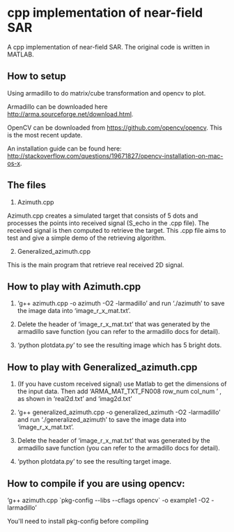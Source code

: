# cpp implementation of near-field SAR
A cpp implementation of near-field SAR. The original code is written in MATLAB.

## How to setup

Using armadillo to do matrix/cube transformation and opencv to plot.

Armadillo can be downloaded here http://arma.sourceforge.net/download.html.

OpenCV can be downloaded from https://github.com/opencv/opencv. This is the most recent update.

An installation guide can be found here: http://stackoverflow.com/questions/19671827/opencv-installation-on-mac-os-x.


## The files

1. Azimuth.cpp 

Azimuth.cpp creates a simulated target that consists of 5 dots and processes the points into received signal (S_echo in the .cpp file). The received signal is then computed to retrieve the target. This .cpp file aims to test and give a simple demo of the retrieving algorithm.

2. Generalized_azimuth.cpp

This is the main program that retrieve real received 2D signal.


## How to play with Azimuth.cpp

1. ‘g++ azimuth.cpp -o azimuth -O2 -larmadillo’ and run ‘./azimuth’ to save the image data into ‘image_r_x_mat.txt’. 

2. Delete the header of ‘image_r_x_mat.txt’ that was generated by the armadillo save function (you can refer to the armadillo docs for detail).

3. ‘python plotdata.py’ to see the resulting image which has 5 bright dots.


## How to play with Generalized_azimuth.cpp

1. (If you have custom received signal) use Matlab to get the dimensions of the input data. Then add ‘ARMA_MAT_TXT_FN008
row_num col_num
  ’ , as shown in ‘real2d.txt’ and ‘imag2d.txt’

2. ‘g++ generalized_azimuth.cpp -o generalized_azimuth -O2 -larmadillo’ and run ‘./generalized_azimuth’ to save the image data into ‘image_r_x_mat.txt’.

3. Delete the header of ‘image_r_x_mat.txt’ that was generated by the armadillo save function (you can refer to the armadillo docs for detail).

4. ‘python plotdata.py’ to see the resulting target image.


## How to compile if you are using opencv:

‘g++ azimuth.cpp \`pkg-config --libs --cflags opencv\` -o example1 -O2 -larmadillo’

You'll need to install pkg-config before compiling